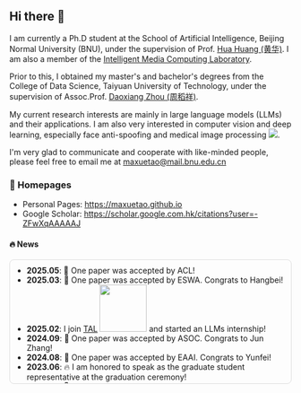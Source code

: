 ## Hi there 👋

I am currently a Ph.D student at the School of Artificial Intelligence, Beijing Normal University (BNU), under the supervision of Prof. [Hua Huang (黄华)](https://vmcl.bnu.edu.cn/group/teacher/dcdaea79b5e54b75b532795109a85a34.htm). 
I am also a member of the [Intelligent Media Computing Laboratory](https://vmcl.bnu.edu.cn/).

Prior to this, I obtained my master's and bachelor's degrees from the College of Data Science, Taiyuan University of Technology, under the supervision of Assoc.Prof. [Daoxiang Zhou (周稻祥)](https://scholar.google.com.hk/citations?user=Ux2E8LIAAAAJ&hl=zh-CN).

My current research interests are mainly in large language models (LLMs) and their applications. I am also very interested in computer vision and deep learning, especially face anti-spoofing and medical image processing <a href='https://scholar.google.com/citations?user=ZFwXqAAAAAJ'><img src="https://img.shields.io/endpoint?logo=Google%20Scholar&url=https%3A%2F%2Fcdn.jsdelivr.net%2Fgh%2Fmaxuetao%2Fmaxuetao.github.io@google-scholar-stats%2Fgs_data_shieldsio.json&labelColor=f6f6f6&color=9cf&style=flat&label=citations"></a>.
  
I'm very glad to communicate and cooperate with like-minded people, please feel free to email me at [maxuetao@mail.bnu.edu.cn](mailto:maxuetao@mail.bnu.edu.cn)

### 📎 Homepages
- Personal Pages: https://maxuetao.github.io
- Google Scholar: https://scholar.google.com.hk/citations?user=-ZFwXqAAAAAJ

#### 🔥 News

<div style="max-height:200px; overflow-y:auto; padding-right:8px; border:1px solid #ddd; border-radius:8px; padding:10px; scrollbar-width:thin; scrollbar-color:#aaa #f1f1f1;">
  <ul style="margin:0; padding-left:20px;">
    <li><strong>2025.05</strong>: 🎉 One paper was accepted by ACL!</li>
    <li><strong>2025.03</strong>: 🎉 One paper was accepted by ESWA. Congrats to Hangbei!</li>
    <li><strong>2025.02</strong>: I join <a href="https://www.100tal.com/">TAL</a> <img src="./images/tal.png" style="width: 6em;"> and started an LLMs internship!</li>
    <li><strong>2024.09</strong>: 🎉 One paper was accepted by ASOC. Congrats to Jun Zhang!</li>
    <li><strong>2024.08</strong>: 🎉 One paper was accepted by EAAI. Congrats to Yunfei!</li>
    <li><strong>2023.06</strong>: 🔥 I am honored to speak as the graduate student representative at the graduation ceremony!</li>
    <li><strong>2023.05</strong>: 🎉 I have been admitted to the School of Artificial Intelligence at Beijing Normal University, and will begin my Ph.D studies under the supervision of Professor Hua Huang in September 2023.</li>
  </ul>
</div>

##